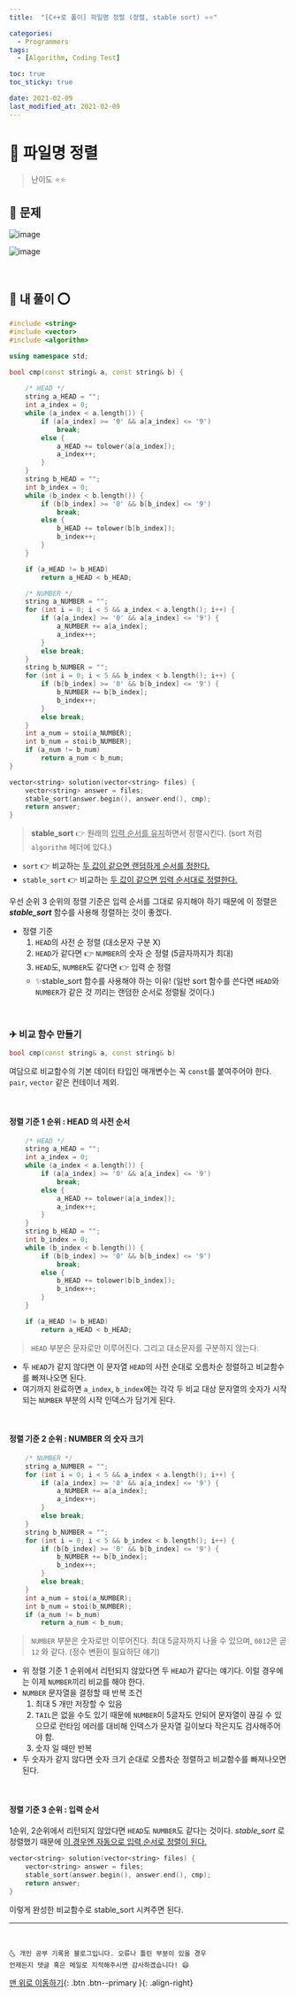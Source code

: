 ```yaml
---
title:  "[C++로 풀이] 파일명 정렬 (정렬, stable sort) ⭐⭐" 

categories:
  - Programmers
tags:
  - [Algorithm, Coding Test]

toc: true
toc_sticky: true

date: 2021-02-09
last_modified_at: 2021-02-09
---
```


# 📌 파일명 정렬

> 난이도 ⭐⭐

## 🚀 문제

![image](https://user-images.githubusercontent.com/42318591/107309217-5f9e9380-6acd-11eb-8030-ae9a52178f3b.png)

![image](https://user-images.githubusercontent.com/42318591/107309240-688f6500-6acd-11eb-84f2-2fb37b22cf4a.png)


<br>

## 🚀 내 풀이 ⭕

```cpp
#include <string>
#include <vector>
#include <algorithm>

using namespace std;

bool cmp(const string& a, const string& b) {
    
    /* HEAD */
    string a_HEAD = "";
    int a_index = 0;
    while (a_index < a.length()) {
        if (a[a_index] >= '0' && a[a_index] <= '9')
            break;
        else {
            a_HEAD += tolower(a[a_index]);
            a_index++;
        }
    }
    string b_HEAD = "";
    int b_index = 0;
    while (b_index < b.length()) {
        if (b[b_index] >= '0' && b[b_index] <= '9')
            break;
        else {
            b_HEAD += tolower(b[b_index]);
            b_index++;
        }
    }

    if (a_HEAD != b_HEAD)
        return a_HEAD < b_HEAD;

    /* NUMBER */
    string a_NUMBER = "";
    for (int i = 0; i < 5 && a_index < a.length(); i++) {
        if (a[a_index] >= '0' && a[a_index] <= '9') {
            a_NUMBER += a[a_index];
            a_index++;
        }
        else break;
    }
    string b_NUMBER = "";
    for (int i = 0; i < 5 && b_index < b.length(); i++) {
        if (b[b_index] >= '0' && b[b_index] <= '9') {
            b_NUMBER += b[b_index];
            b_index++;
        }
        else break;
    }
    int a_num = stoi(a_NUMBER);
    int b_num = stoi(b_NUMBER);
    if (a_num != b_num)
        return a_num < b_num;
}

vector<string> solution(vector<string> files) {
    vector<string> answer = files;
    stable_sort(answer.begin(), answer.end(), cmp);
    return answer;
}
```

> **stable_sort** 👉 원래의 <u>입력 순서를 유지</u>하면서 정렬시킨다. (sort 처럼 `algorithm` 헤더에 있다.)

- `sort` 👉 비교하는 <u>두 값이 같으면 랜덤하게 순서를 정한다.</u>
- `stable_sort` 👉 비교하는 <u>두 값이 같으면 입력 순서대로 정렬한다.</u>

우선 순위 3 순위의 정렬 기준은 입력 순서를 그대로 유지해야 하기 때문에 이 정렬은 ***stable_sort*** 함수를 사용해 정렬하는 것이 좋겠다. 

- 정렬 기준
  1. `HEAD`의 사전 순 정렬 (대소문자 구분 X)
  2. `HEAD`가 같다면 👉 `NUMBER`의 숫자 순 정렬 (5글자까지가 최대)
  3. `HEAD`도, `NUMBER`도 같다면 👉 입력 순 정렬
    - ✨stable_sort 함수를 사용해야 하는 이유! (일반 sort 함수를 쓴다면 `HEAD`와 `NUMBER`가 같은 것 끼리는 랜덤한 순서로 정렬될 것이다.)

<br>

### ✈ 비교 함수 만들기 

```cpp
bool cmp(const string& a, const string& b)
```

여담으로 비교함수의 기본 데이터 타입인 매개변수는 꼭 `const`를 붙여주어야 한다. `pair`, `vector` 같은 컨테이너 제외.

<br>

#### 정렬 기준 1 순위 : HEAD 의 사전 순서

```cpp
    /* HEAD */
    string a_HEAD = "";
    int a_index = 0;
    while (a_index < a.length()) {
        if (a[a_index] >= '0' && a[a_index] <= '9')
            break;
        else {
            a_HEAD += tolower(a[a_index]);
            a_index++;
        }
    }
    string b_HEAD = "";
    int b_index = 0;
    while (b_index < b.length()) {
        if (b[b_index] >= '0' && b[b_index] <= '9')
            break;
        else {
            b_HEAD += tolower(b[b_index]);
            b_index++;
        }
    }

    if (a_HEAD != b_HEAD)
        return a_HEAD < b_HEAD;
```

> `HEAD` 부분은 문자로만 이루어진다. 그리고 대소문자를 구분하지 않는다.

- 두 `HEAD`가 같지 않다면 이 문자열 `HEAD`의 사전 순대로 오름차순 정렬하고 비교함수를 빠져나오면 된다. 
- 여기까지 완료하면 `a_index`, `b_index`에는 각각 두 비교 대상 문자열의 숫자가 시작되는 `NUMBER` 부분의 시작 인덱스가 담기게 된다.

<br>

#### 정렬 기준 2 순위 : NUMBER 의 숫자 크기

```cpp
    /* NUMBER */
    string a_NUMBER = "";
    for (int i = 0; i < 5 && a_index < a.length(); i++) {
        if (a[a_index] >= '0' && a[a_index] <= '9') {
            a_NUMBER += a[a_index];
            a_index++;
        }
        else break;
    }
    string b_NUMBER = "";
    for (int i = 0; i < 5 && b_index < b.length(); i++) {
        if (b[b_index] >= '0' && b[b_index] <= '9') {
            b_NUMBER += b[b_index];
            b_index++;
        }
        else break;
    }
    int a_num = stoi(a_NUMBER);
    int b_num = stoi(b_NUMBER);
    if (a_num != b_num)
        return a_num < b_num;
```

> `NUMBER` 부분은 숫자로만 이루어진다. 최대 5글자까지 나올 수 있으며, `0012`은 곧 `12` 와 같다. (정수 변환이 필요하단 얘기)

- 위 정렬 기준 1 순위에서 리턴되지 않았다면 두 `HEAD`가 같다는 얘기다. 이럴 경우에는 이제 `NUMBER`끼리 비교를 해야 한다. 
- `NUMBER` 문자열을 결정할 때 반복 조건
  1. 최대 5 개만 저장할 수 있음
  2. `TAIL`은 없을 수도 있기 때문에 `NUMBER`이 5글자도 안되어 문자열이 끊길 수 있으므로 런타임 에러를 대비해 인덱스가 문자열 길이보다 작은지도 검사해주어야 함.
  3. 숫자 일 때만 반복
- 두 숫자가 같지 않다면 숫자 크기 순대로 오름차순 정렬하고 비교함수를 빠져나오면 된다. 

<br>

#### 정렬 기준 3 순위 : 입력 순서

1순위, 2순위에서 리턴되지 않았다면 `HEAD`도 `NUMBER`도 같다는 것이다. *stable_sort* 로 정렬했기 때문에 <u>이 경우엔 자동으로 입력 순서로 정렬이 된다.</u>

```cpp
vector<string> solution(vector<string> files) {
    vector<string> answer = files;
    stable_sort(answer.begin(), answer.end(), cmp);
    return answer;
}
```

이렇게 완성한 비교함수로 stable_sort 시켜주면 된다.

***
<br>

    🌜 개인 공부 기록용 블로그입니다. 오류나 틀린 부분이 있을 경우 
    언제든지 댓글 혹은 메일로 지적해주시면 감사하겠습니다! 😄

[맨 위로 이동하기](#){: .btn .btn--primary }{: .align-right}